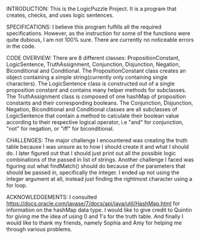 INTRODUCTION: 
	This is the LogicPuzzle Project. It is a program that creates, checks, and uses logic sentences. 

SPECIFICATIONS:
	I believe this program fulfills all the required specifications. However, as the instruction for some of the functions were quite dubious, I am not 100% sure. There are currently no noticeable errors in the code.
	
CODE OVERVIEW:
	There are 8 different classes: PropositionConstant, LogicSentence, TruthAssignment, 		Conjunction, Disjunction, Negation, Biconditional and Conditional. The PropositionConstant class creates an object containing a simple string(currently only containing single characters). The LogicSentence class is constructed out of a single proposition constant and contains many helper methods for subclasses. The TruthAssignment class is composed of one hashMap of proposition constants and their corresponding booleans. The Conjunction, Disjunction, Negation, Biconditional and Conditional classes are all subclasses of LogicSentence that contain a method to calculate their boolean value according to their respective logical operator, i.e "and" for conjunction, "not" for negation, or "iff" for biconditional.
	
CHALLENGES:
	The major challenge I encountered was creating the truth table because I was unsure as to how I should create it and what I should do. I later figured out that I should just print out all the possible logic combinations of the passed in list of strings. Another challenge I faced was figuring out what findMatch() should do because of the parameters that should be passed in, specifically the integer. I ended up not using the integer argument at all, instead just finding the rightmost character using a for loop.
	
ACKNOWLEDGEMENTS: 
	I consulted https://docs.oracle.com/javase/7/docs/api/java/util/HashMap.html for information on the hashMap data type.
	I would like to give credit to Quintin for giving me the idea of using 0 and 1's for the truth table. And finally I would like to thank my friends, namely Sophia and Amy for helping me through various problems.
